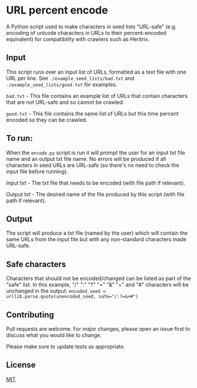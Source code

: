 # URL percent encode
A Python script used to make characters in seed lists "URL-safe" (e.g. encoding of unicode characters in URLs to their percent-encoded equivalent) for compatibility with crawlers such as Heritrix.

## Input
This script runs over an input list of URLs, formatted as a text file with one URL per line.  See `./example_seed_lists/bad.txt` and `./example_seed_lists/good.txt` for examples.

`bad.txt` - This file contains an example list of URLs that contain characters that are not URL-safe and so cannot be crawled.

`good.txt` - This file contains the same list of URLs but this time percent encoded so they can be crawled.

## To run:
When the `encode.py` script is run it will prompt the user for an input txt file name and an output txt file name.  No errors will be produced if all characters in seed URLs are URL-safe (so there's no need to check the input file before running).

Input txt - The txt file that needs to be encoded (with file path if relevant).

Output txt - The desired name of the file produced by this script (with file path if relevant).

## Output
The script will produce a txt file (named by the user) which will contain the same URLs from the input file but with any non-standard characters made URL-safe.

## Safe characters
Characters that should not be encoded/changed can be listed as part of the "safe" list. In this example, "/" ":" "?" "=" "&" "+" and "#" characters will be unchanged in the output:
`encoded_seed = urllib.parse.quote(unencoded_seed, safe="/:?=&+#")`

## Contributing
Pull requests are welcome.  For major changes, please open an issue first to discuss what you would like to change.

Please make sure to update tests as appropriate.

## License
[MIT](https://choosealicense.com/licenses/mit/)
